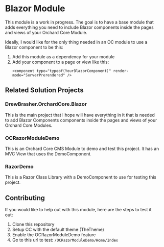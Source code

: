 ﻿# Blazor Module
This module is a work in progress. The goal is to have a base module that adds everything you need to include Blazor components inside the pages and views of your Orchard Core Module.

Ideally, I would like for the only thing needed in an OC module to use a Blazor component to be this:
1. Add this module as a dependency for your module
2.  Add your component to a page or view like this:
	```
	<component type="typeof(YourBlazorComponent)" render-mode="ServerPrerendered" />
	```
## Related Solution Projects
### DrewBrasher.OrchardCore.Blazor
This is the main project that I hope will have everything in it that is needed to add Blazor Components components inside the pages and views of your Orchard Core Modules.

### OCRazorModuleDemo
This is an Orchard Core CMS Module to demo and test this project. It has an MVC View that uses the DemoComponent.

### RazorDemo
This is a Razor Class Library with a DemoComponent to use for testing this project.

## Contributing
If you would like to help out with this module, here are the steps to test it out:
1. Clone this repository
2. Setup OC with the default theme (TheTheme)
3. Enable the OCRazorModuleDemo feature
4. Go to this url to test: `/OCRazorModuleDemo/Home/Index`